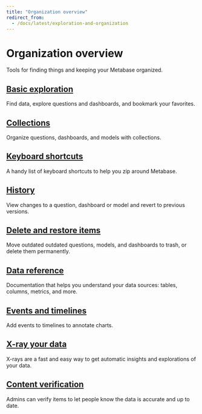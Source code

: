 ```yaml
---
title: "Organization overview"
redirect_from:
  - /docs/latest/exploration-and-organization
---
```


# Organization overview

Tools for finding things and keeping your Metabase organized.

## [Basic exploration](./exploration.md)

Find data, explore questions and dashboards, and bookmark your favorites.

## [Collections](./collections.md)

Organize questions, dashboards, and models with collections.

## [Keyboard shortcuts](./keyboard-shortcuts.md)

A handy list of keyboard shortcuts to help you zip around Metabase.

## [History](./history.md)

View changes to a question, dashboard or model and revert to previous versions.

## [Delete and restore items](./delete-and-restore.md)

Move outdated outdated questions, models, and dashboards to trash, or delete them permanently.

## [Data reference](./data-model-reference.md)

Documentation that helps you understand your data sources: tables, columns, metrics, and more.

## [Events and timelines](./events-and-timelines.md)

Add events to timelines to annotate charts.

## [X-ray your data](./x-rays.md)

X-rays are a fast and easy way to get automatic insights and explorations of your data.

## [Content verification](./content-verification.md)

Admins can verify items to let people know the data is accurate and up to date.
